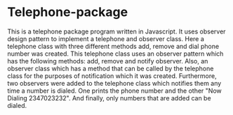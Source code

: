 # Telephone-package
This is a telephone package program written in Javascript. It uses observer design pattern to implement a telephone and observer class. Here a telephone class with three different methods add, remove and dial phone number was created. This telephone class uses an observer pattern which has the following methods: add, remove and notify observer.  Also, an observer class which has a method that can be called by the telephone class for the purposes of notification which it was created. Furthermore, two observers were added to the telephone class which notifies them any time a number is dialed. One prints the phone number and the other "Now Dialing 2347023232". And finally, only numbers that are added can be dialed.
